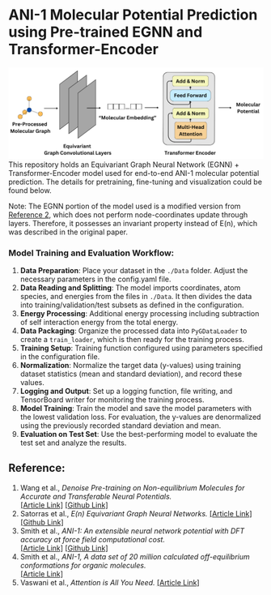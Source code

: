 # ANI-1 Molecular Potential Prediction using Pre-trained EGNN and Transformer-Encoder

![Alt Text!](images/architecture.png)
This repository holds an Equivariant Graph Neural Network (EGNN) + Transformer-Encoder model used for end-to-end ANI-1 molecular potential prediction. The details for pretraining, fine-tuning and visualization could be found below.

Note: The EGNN portion of the model used is a modified version from [Reference 2](#reference), which does not perform node-coordinates update through layers. Therefore, it possesses an invariant property instead of E(n), which was described in the original paper.

### Model Training and Evaluation Workflow:
1) <b>Data Preparation</b>: Place your dataset in the `./Data` folder. Adjust the necessary parameters in the config.yaml file.
1) <b>Data Reading and Splitting</b>: The model imports coordinates, atom species, and energies from the files in `./Data`. It then divides the data into training/validation/test subsets as defined in the configuration.
2) <b>Energy Processing</b>: Additional energy processing including subtraction of self interaction energy from the total energy.
3) <b>Data Packaging</b>: Organize the processed data into `PyGDataLoader` to create a `train_loader`, which is then ready for the training process.
4) <b>Training Setup</b>: Training function configured using parameters specified in the configuration file.
5) <b>Normalization</b>: Normalize the target data (y-values) using training dataset statistics (mean and standard deviation), and record these values.
6) <b>Logging and Output</b>: Set up a logging function, file writing, and TensorBoard writer for monitoring the training process.
7) <b>Model Training</b>: Train the model and save the model parameters with the lowest validation loss. For evaluation, the y-values are denormalized using the previously recorded standard deviation and mean.
8) <b>Evaluation on Test Set</b>: Use the best-performing model to evaluate the test set and analyze the results.

<a name="reference"></a>
## Reference:
1. Wang et al., <i>Denoise Pre-training on Non-equilibrium Molecules for Accurate and Transferable Neural Potentials.</i><br> [[Article Link]](https://arxiv.org/abs/2303.02216) [[Github Link]](https://github.com/yuyangw/Denoise-Pretrain-ML-Potential)
2. Satorras et al., <i>E(n) Equivariant Graph Neural Networks.</i> [[Article Link]](https://arxiv.org/abs/2102.09844) [[Github Link]](https://github.com/vgsatorras/egnn)
3. Smith et al., <i>ANI-1: An extensible neural network potential with DFT accuracy at force field computational cost.</i><br>
[[Article Link]](https://pubs.rsc.org/en/content/articlelanding/2017/sc/c6sc05720a) [[Github Link]](https://github.com/isayev/ANI1_dataset)
4. Smith et al., <i>ANI-1, A data set of 20 million calculated off-equilibrium conformations for organic molecules.</i><br>
[[Article Link]](https://www.nature.com/articles/sdata2017193)
5. Vaswani et al., <i>Attention is All You Need.</i>
[[Article Link]](https://arxiv.org/abs/1706.03762)